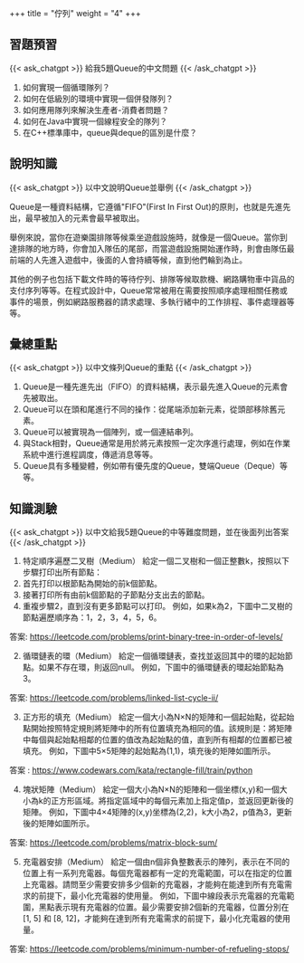 +++
title = "佇列"
weight = "4"
+++
## 習題預習
{{< ask_chatgpt >}}
給我5題Queue的中文問題
{{< /ask_chatgpt >}}



1. 如何實現一個循環隊列？
2. 如何在低級別的環境中實現一個併發隊列？
3. 如何應用隊列來解決生產者-消費者問題？
4. 如何在Java中實現一個線程安全的隊列？
5. 在C++標準庫中，queue與deque的區別是什麼？   

## 說明知識
{{< ask_chatgpt >}}
以中文說明Queue並舉例
{{< /ask_chatgpt >}}



Queue是一種資料結構，它遵循"FIFO"(First In First Out)的原則，也就是先進先出，最早被加入的元素會最早被取出。

舉例來說，當你在遊樂園排隊等候乘坐遊戲設施時，就像是一個Queue。當你到達排隊的地方時，你會加入隊伍的尾部，而當遊戲設施開始運作時，則會由隊伍最前端的人先進入遊戲中，後面的人會持續等候，直到他們輪到為止。

其他的例子也包括下載文件時的等待佇列、排隊等候取款機、網路購物車中貨品的支付序列等等。在程式設計中，Queue常常被用在需要按照順序處理相關任務或事件的場景，例如網路服務器的請求處理、多執行緒中的工作排程、事件處理器等等。   

## 彙總重點
{{< ask_chatgpt >}}
以中文條列Queue的重點
{{< /ask_chatgpt >}}



1. Queue是一種先進先出（FIFO）的資料結構，表示最先進入Queue的元素會先被取出。
2. Queue可以在頭和尾進行不同的操作：從尾端添加新元素，從頭部移除舊元素。
3. Queue可以被實現為一個陣列，或一個連結串列。
4. 與Stack相對，Queue通常是用於將元素按照一定次序進行處理，例如在作業系統中進行進程調度，傳遞消息等等。
5. Queue具有多種變體，例如帶有優先度的Queue，雙端Queue（Deque）等等。   

## 知識測驗
{{< ask_chatgpt >}}
以中文給我5題Queue的中等難度問題，並在後面列出答案
{{< /ask_chatgpt >}}



1. 特定順序遍歷二叉樹（Medium）
給定一個二叉樹和一個正整數k，按照以下步驟打印出所有節點：
1. 首先打印以根節點為開始的前k個節點。
2. 接著打印所有由前k個節點的子節點分支出去的節點。
3. 重複步驟2，直到沒有更多節點可以打印。
例如，如果k為2，下圖中二叉樹的節點遍歷順序為：1，2，3，4，5，6。

答案: https://leetcode.com/problems/print-binary-tree-in-order-of-levels/



2. 循環鏈表的環（Medium）
給定一個循環鏈表，查找並返回其中的環的起始節點。如果不存在環，則返回null。
例如，下圖中的循環鏈表的環起始節點為3。

答案: https://leetcode.com/problems/linked-list-cycle-ii/


3. 正方形的填充（Medium）
給定一個大小為N×N的矩陣和一個起始點，從起始點開始按照特定規則將矩陣中的所有位置填充為相同的值。該規則是：將矩陣中每個與起始點相鄰的位置的值改為起始點的值，直到所有相鄰的位置都已被填充。
例如，下圖中5×5矩陣的起始點為(1,1)，填充後的矩陣如圖所示。

答案 : https://www.codewars.com/kata/rectangle-fill/train/python



4. 塊狀矩陣（Medium）
給定一個大小為N×N的矩陣和一個坐標(x,y)和一個大小為k的正方形區域。將指定區域中的每個元素加上指定值p，並返回更新後的矩陣。
例如，下圖中4×4矩陣的(x,y)坐標為(2,2)，k大小為2，p值為3，更新後的矩陣如圖所示。

答案: https://leetcode.com/problems/matrix-block-sum/


5. 充電器安排（Medium）
給定一個由n個非負整數表示的陣列，表示在不同的位置上有一系列充電器。每個充電器都有一定的充電範圍，可以在指定的位置上充電器。請問至少需要安排多少個新的充電器，才能夠在能達到所有充電需求的前提下，最小化充電器的使用量。
例如，下圖中線段表示充電器的充電範圍，黑點表示現有充電器的位置。最少需要安排2個新的充電器，位置分別在[1, 5] 和 [8, 12]，才能夠在達到所有充電需求的前提下，最小化充電器的使用量。

答案: https://leetcode.com/problems/minimum-number-of-refueling-stops/   

